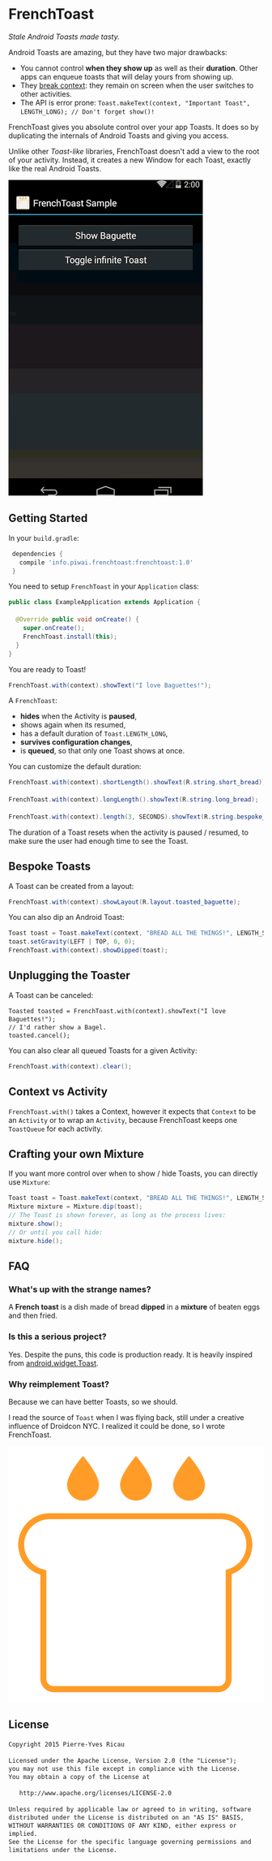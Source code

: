 # FrenchToast

*Stale Android Toasts made tasty.*

Android Toasts are amazing, but they have two major drawbacks:

* You cannot control **when they show up** as well as their **duration**. Other apps can enqueue toasts that will delay yours from showing up. 
* They [break context](http://cyrilmottier.com/2012/07/24/the-making-of-prixing-4-activity-tied-notifications/): they remain on screen when the user switches to other activities.
* The API is error prone: `Toast.makeText(context, "Important Toast", LENGTH_LONG); // Don't forget show()!`

FrenchToast gives you absolute control over your app Toasts. It does so by duplicating the internals of Android Toasts and giving you access.

Unlike other *Toast-like* libraries, FrenchToast doesn't add a view to the root of your activity. Instead, it creates a new Window for each Toast, exactly like the real Android Toasts.

![demo.gif](assets/demo.gif)

## Getting Started

In your `build.gradle`:

```gradle
 dependencies {
   compile 'info.piwai.frenchtoast:frenchtoast:1.0'
 }
```

You need to setup `FrenchToast` in your `Application` class:

```java
public class ExampleApplication extends Application {

  @Override public void onCreate() {
    super.onCreate();
    FrenchToast.install(this);
  }
}
```

You are ready to Toast!

```java
FrenchToast.with(context).showText("I love Baguettes!");
```

A `FrenchToast`:

* **hides** when the Activity is **paused**,
* shows again when its resumed,
* has a default duration of `Toast.LENGTH_LONG`,
* **survives configuration changes**,
* is **queued**, so that only one Toast shows at once.

You can customize the default duration:

```java
FrenchToast.with(context).shortLength().showText(R.string.short_bread);

FrenchToast.with(context).longLength().showText(R.string.long_bread);

FrenchToast.with(context).length(3, SECONDS).showText(R.string.bespoke_bread);
```

The duration of a Toast resets when the activity is paused / resumed, to make sure the user had enough time to see the Toast.

## Bespoke Toasts

A Toast can be created from a layout:

```java
FrenchToast.with(context).showLayout(R.layout.toasted_baguette);
```

You can also dip an Android Toast:

```java
Toast toast = Toast.makeText(context, "BREAD ALL THE THINGS!", LENGTH_SHORT);
toast.setGravity(LEFT | TOP, 0, 0);
FrenchToast.with(context).showDipped(toast);
```

## Unplugging the Toaster

A Toast can be canceled:

```
Toasted toasted = FrenchToast.with(context).showText("I love Baguettes!");
// I'd rather show a Bagel.
toasted.cancel();
```

You can also clear all queued Toasts for a given Activity:

```java
FrenchToast.with(context).clear();
```

## Context vs Activity

`FrenchToast.with()` takes a Context, however it expects that `Context` to be an `Activity` or to wrap an `Activity`, because FrenchToast keeps one `ToastQueue` for each activity.

## Crafting your own Mixture

If you want more control over when to show / hide Toasts, you can directly use `Mixture`:

```java
Toast toast = Toast.makeText(context, "BREAD ALL THE THINGS!", LENGTH_SHORT);
Mixture mixture = Mixture.dip(toast);
// The Toast is shown forever, as long as the process lives:
mixture.show();
// Or until you call hide:
mixture.hide();
```

## FAQ

### What's up with the strange names?

A **French toast** is a dish made of bread **dipped** in a **mixture** of beaten eggs and then fried.

### Is this a serious project?

Yes. Despite the puns, this code is production ready. It is heavily inspired from [android.widget.Toast](https://github.com/android/platform_frameworks_base/blob/master/core/java/android/widget/Toast.java). 

### Why reimplement Toast?

Because we can have better Toasts, so we should.

I read the source of `Toast` when I was flying back, still under a creative influence of Droidcon NYC. I realized it could be done, so I wrote FrenchToast.

![logo.png](assets/logo.png)

## License

    Copyright 2015 Pierre-Yves Ricau

    Licensed under the Apache License, Version 2.0 (the "License");
    you may not use this file except in compliance with the License.
    You may obtain a copy of the License at

       http://www.apache.org/licenses/LICENSE-2.0

    Unless required by applicable law or agreed to in writing, software
    distributed under the License is distributed on an "AS IS" BASIS,
    WITHOUT WARRANTIES OR CONDITIONS OF ANY KIND, either express or implied.
    See the License for the specific language governing permissions and
    limitations under the License.
